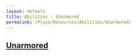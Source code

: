 ```yaml
---
layout: default
title: Abilities - Unarmored
permalink: /PlayerResources/Abilities/Unarmored/
---
```

## [Unarmored](#Unarmored)
